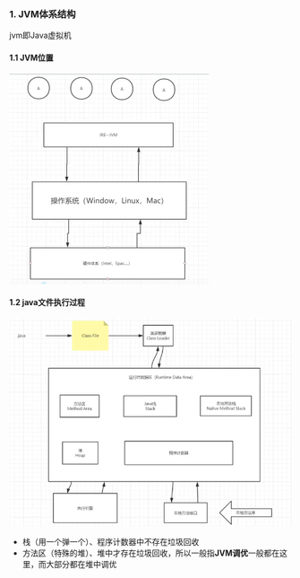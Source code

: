 ### 1. JVM体系结构

jvm即Java虚拟机



#### 1.1 JVM位置

<img src="../img/image-20210910204600749.png" alt="image-20210910204600749" style="zoom:50%;" /> 



#### 1.2 java文件执行过程

<img src="../img/image-20210906220027938.png" alt="image-20210906220027938" style="zoom: 80%;" /> 



- 栈（用一个弹一个）、程序计数器中不存在垃圾回收
- 方法区（特殊的堆）、堆中才存在垃圾回收，所以一般指**JVM调优**一般都在这里，而大部分都在堆中调优

